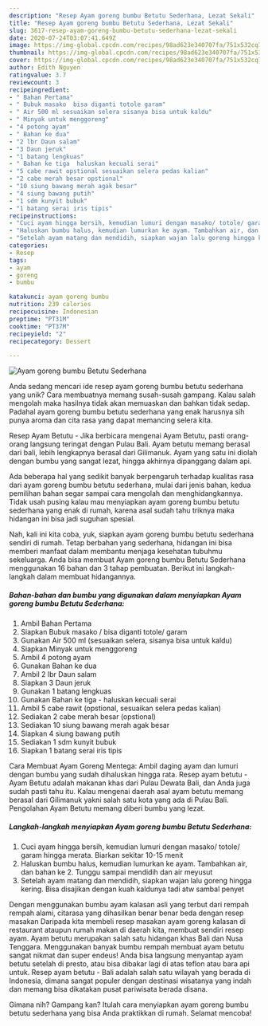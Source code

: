 ```yaml
---
description: "Resep Ayam goreng bumbu Betutu Sederhana, Lezat Sekali"
title: "Resep Ayam goreng bumbu Betutu Sederhana, Lezat Sekali"
slug: 3617-resep-ayam-goreng-bumbu-betutu-sederhana-lezat-sekali
date: 2020-07-24T03:07:41.649Z
image: https://img-global.cpcdn.com/recipes/98ad623e340707fa/751x532cq70/ayam-goreng-bumbu-betutu-sederhana-foto-resep-utama.jpg
thumbnail: https://img-global.cpcdn.com/recipes/98ad623e340707fa/751x532cq70/ayam-goreng-bumbu-betutu-sederhana-foto-resep-utama.jpg
cover: https://img-global.cpcdn.com/recipes/98ad623e340707fa/751x532cq70/ayam-goreng-bumbu-betutu-sederhana-foto-resep-utama.jpg
author: Edith Nguyen
ratingvalue: 3.7
reviewcount: 3
recipeingredient:
- " Bahan Pertama"
- " Bubuk masako  bisa diganti totole garam"
- " Air 500 ml sesuaikan selera sisanya bisa untuk kaldu"
- " Minyak untuk menggoreng"
- "4 potong ayam"
- " Bahan ke dua"
- "2 lbr Daun salam"
- "3 Daun jeruk"
- "1 batang lengkuas"
- " Bahan ke tiga  haluskan kecuali serai"
- "5 cabe rawit opstional sesuaikan selera pedas kalian"
- "2 cabe merah besar opstional"
- "10 siung bawang merah agak besar"
- "4 siung bawang putih"
- "1 sdm kunyit bubuk"
- "1 batang serai iris tipis"
recipeinstructions:
- "Cuci ayam hingga bersih, kemudian lumuri dengan masako/ totole/ garam hingga merata. Biarkan sekitar 10-15 menit"
- "Haluskan bumbu halus, kemudian lumurkan ke ayam. Tambahkan air, dan bahan ke 2. Tunggu sampai mendidih dan air meyusut"
- "Setelah ayam matang dan mendidih, siapkan wajan lalu goreng hingga kering. Bisa disajikan dengan kuah kaldunya tadi atw sambal penyet"
categories:
- Resep
tags:
- ayam
- goreng
- bumbu

katakunci: ayam goreng bumbu 
nutrition: 239 calories
recipecuisine: Indonesian
preptime: "PT31M"
cooktime: "PT37M"
recipeyield: "2"
recipecategory: Dessert

---
```



![Ayam goreng bumbu Betutu Sederhana](https://img-global.cpcdn.com/recipes/98ad623e340707fa/751x532cq70/ayam-goreng-bumbu-betutu-sederhana-foto-resep-utama.jpg)

Anda sedang mencari ide resep ayam goreng bumbu betutu sederhana yang unik? Cara membuatnya memang susah-susah gampang. Kalau salah mengolah maka hasilnya tidak akan memuaskan dan bahkan tidak sedap. Padahal ayam goreng bumbu betutu sederhana yang enak harusnya sih punya aroma dan cita rasa yang dapat memancing selera kita.

Resep Ayam Betutu - Jika berbicara mengenai Ayam Betutu, pasti orang-orang langsung teringat dengan Pulau Bali. Ayam betutu memang berasal dari bali, lebih lengkapnya berasal dari Gilimanuk. Ayam yang satu ini diolah dengan bumbu yang sangat lezat, hingga akhirnya dipanggang dalam api.

Ada beberapa hal yang sedikit banyak berpengaruh terhadap kualitas rasa dari ayam goreng bumbu betutu sederhana, mulai dari jenis bahan, kedua pemilihan bahan segar sampai cara mengolah dan menghidangkannya. Tidak usah pusing kalau mau menyiapkan ayam goreng bumbu betutu sederhana yang enak di rumah, karena asal sudah tahu triknya maka hidangan ini bisa jadi suguhan spesial.


Nah, kali ini kita coba, yuk, siapkan ayam goreng bumbu betutu sederhana sendiri di rumah. Tetap berbahan yang sederhana, hidangan ini bisa memberi manfaat dalam membantu menjaga kesehatan tubuhmu sekeluarga. Anda bisa membuat Ayam goreng bumbu Betutu Sederhana menggunakan 16 bahan dan 3 tahap pembuatan. Berikut ini langkah-langkah dalam membuat hidangannya.

<!--inarticleads1-->

##### Bahan-bahan dan bumbu yang digunakan dalam menyiapkan Ayam goreng bumbu Betutu Sederhana:

1. Ambil  Bahan Pertama
1. Siapkan  Bubuk masako / bisa diganti totole/ garam
1. Gunakan  Air 500 ml (sesuaikan selera, sisanya bisa untuk kaldu)
1. Siapkan  Minyak untuk menggoreng
1. Ambil 4 potong ayam
1. Gunakan  Bahan ke dua
1. Ambil 2 lbr Daun salam
1. Siapkan 3 Daun jeruk
1. Gunakan 1 batang lengkuas
1. Gunakan  Bahan ke tiga - haluskan kecuali serai
1. Ambil 5 cabe rawit (opstional, sesuaikan selera pedas kalian)
1. Sediakan 2 cabe merah besar (opstional)
1. Sediakan 10 siung bawang merah agak besar
1. Siapkan 4 siung bawang putih
1. Sediakan 1 sdm kunyit bubuk
1. Siapkan 1 batang serai iris tipis


Cara Membuat Ayam Goreng Mentega: Ambil daging ayam dan lumuri dengan bumbu yang sudah dihaluskan hingga rata. Resep ayam betutu - Ayam Betutu adalah makanan khas dari Pulau Dewata Bali, dan Anda juga sudah pasti tahu itu. Kalau mengenai daerah asal ayam betutu memang berasal dari Gilimanuk yakni salah satu kota yang ada di Pulau Bali. Pengolahan Ayam Betutu memang diberi bumbu yang lezat. 

<!--inarticleads2-->

##### Langkah-langkah menyiapkan Ayam goreng bumbu Betutu Sederhana:

1. Cuci ayam hingga bersih, kemudian lumuri dengan masako/ totole/ garam hingga merata. Biarkan sekitar 10-15 menit
1. Haluskan bumbu halus, kemudian lumurkan ke ayam. Tambahkan air, dan bahan ke 2. Tunggu sampai mendidih dan air meyusut
1. Setelah ayam matang dan mendidih, siapkan wajan lalu goreng hingga kering. Bisa disajikan dengan kuah kaldunya tadi atw sambal penyet


Dengan menggunakan bumbu ayam kalasan asli yang terbut dari rempah rempah alami, citarasa yang dihasilkan benar benar beda dengan resep masakan Daripada kita membeli resep masakan ayam goreng kalasan di restaurant ataupun rumah makan di daerah kita, membuat sendiri resep ayam. Ayam betutu merupakan salah satu hidangan khas Bali dan Nusa Tenggara. Menggunakan banyak bumbu rempah membuat ayam betutu sangat nikmat dan super endeus! Anda bisa langsung menyantap ayam betutu setelah di presto, atau bisa dibakar lagi di atas teflon atau bara api untuk. Resep ayam betutu - Bali adalah salah satu wilayah yang berada di Indonesia, dimana sangat populer dengan destinasi wisatanya yang indah dan memang bisa dikatakan pusat pariwisata berada disana. 

Gimana nih? Gampang kan? Itulah cara menyiapkan ayam goreng bumbu betutu sederhana yang bisa Anda praktikkan di rumah. Selamat mencoba!
